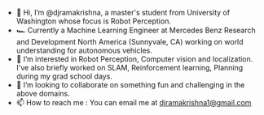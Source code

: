 - 👋 Hi, I’m @djramakrishna, a master's student from University of Washington whose focus is Robot Perception.
- 🏎️ Currently a Machine Learning Engineer at Mercedes Benz Research and Development North America (Sunnyvale, CA) working on world understanding for autonomous vehicles.
- 👀 I’m interested in Robot Perception, Computer vision and localization. I've also briefly worked on SLAM, Reinforcement learning, Planning during my grad school days.
- 💞️ I’m looking to collaborate on something fun and challenging in the above domains.
- 📫 How to reach me : You can email me at djramakrishna1@gmail.com

<!---
djramakrishna/djramakrishna is a ✨ special ✨ repository because its `README.md` (this file) appears on your GitHub profile.
You can click the Preview link to take a look at your changes.
--->
